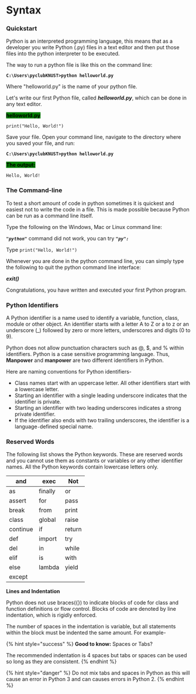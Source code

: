 # Syntax

### Quickstart

Python is an interpreted programming language, this means that as a developer you write Python (.py) files in a text editor and then put those files into the python interpreter to be executed.

The way to run a python file is like this on the command line:

**`C:\Users\pyclubKNUST>python helloworld.py`**

Where "helloworld.py" is the name of your python file.

Let's write our first Python file, called _**helloworld.py**_, which can be done in any text editor.

<mark style="background-color:green;">**helloworld.py**</mark>

`print("Hello, World!")`

Save your file. Open your command line, navigate to the directory where you saved your file, and run:&#x20;

**`C:\Users\pyclubKNUST>python helloworld.py`**

<mark style="background-color:green;">**The output:**</mark>

`Hello, World!`



### The Command-line

To test a short amount of code in python sometimes it is quickest and easiest not to write the code in a file. This is made possible because Python can be run as a command line itself.

Type the following on the Windows, Mac or Linux command line:

_**`"python"`**_ command did not work, you can try _**`"py":`**_

Type `print("Hello, World!")`

Whenever you are done in the python command line, you can simply type the following to quit the python command line interface:

_**exit()**_

Congratulations, you have written and executed your first Python program.

### **Python Identifiers**

A Python identifier is a name used to identify a variable, function, class, module or other object. An identifier starts with a letter A to Z or a to z or an underscore (\_) followed by zero or more letters, underscores and digits (0 to 9).

Python does not allow punctuation characters such as @, $, and % within identifiers. Python is a case sensitive programming language. Thus, **Manpower** and **manpower** are two different identifiers in Python.

Here are naming conventions for Python identifiers-

* Class names start with an uppercase letter. All other identifiers start with a lowercase letter.
* Starting an identifier with a single leading underscore indicates that the identifier is private.
* &#x20;Starting an identifier with two leading underscores indicates a strong private identifier.
* If the identifier also ends with two trailing underscores, the identifier is a language`-`defined special name.

### &#x20;**Reserved Words**

The following list shows the Python keywords. These are reserved words and you cannot use them as constants or variables or any other identifier names. All the Python keywords contain lowercase letters only.

| and      | exec    | Not    |
| -------- | ------- | ------ |
| as       | finally | or     |
| assert   | for     | pass   |
| break    | from    | print  |
| class    | global  | raise  |
| continue | if      | return |
| def      | import  | try    |
| del      | in      | while  |
| elif     | is      | with   |
| else     | lambda  | yield  |
| except   |         |        |

**Lines and Indentation**

Python does not use braces({}) to indicate blocks of code for class and function definitions or flow control. Blocks of code are denoted by line indentation, which is rigidly enforced.

The number of spaces in the indentation is variable, but all statements within the block must be indented the same amount. For example-

&#x20;

{% hint style="success" %}
**Good to know:** Spaces or Tabs?&#x20;

The recommended indentation is 4 spaces but tabs or spaces can be used so long as they are consistent.&#x20;
{% endhint %}

{% hint style="danger" %}
Do not mix tabs and spaces in Python as this will cause an error in Python 3 and can causes errors in Python 2.
{% endhint %}

